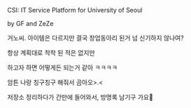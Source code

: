 CSI: IT Service Platform for University of Seoul

by GF and ZeZe




거노씨. 아이템은 다르지만 결국 창업동아리 된거 넘 신기하지 않나여?

항상 계획대로 착착 된 적은 없지만

하고자 하면 어떻게든 되는거 같아 ㅋㅋㅋㅋ

암튼 나랑 칭구칭구 해줘서 곰아오>.<

저장소 정리하다가 간만에 들어와서, 방명록 남기구 가요💓
